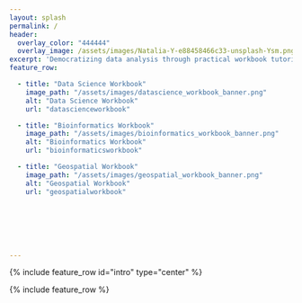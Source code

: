 ```yaml
---
layout: splash
permalink: /
header:
  overlay_color: "444444"
  overlay_image: /assets/images/Natalia-Y-e88458466c33-unsplash-Ysm.png
excerpt: 'Democratizing data analysis through practical workbook tutorials'
feature_row:

  - title: "Data Science Workbook"
    image_path: "/assets/images/datascience_workbook_banner.png"
    alt: "Data Science Workbook"
    url: "datascienceworkbook"

  - title: "Bioinformatics Workbook"
    image_path: "/assets/images/bioinformatics_workbook_banner.png"
    alt: "Bioinformatics Workbook"
    url: "bioinformaticsworkbook"

  - title: "Geospatial Workbook"
    image_path: "/assets/images/geospatial_workbook_banner.png"
    alt: "Geospatial Workbook"
    url: "geospatialworkbook"







---
```



{% include feature_row id="intro" type="center" %}

{% include feature_row %}


<!-- For more information about https://mmistakes.github.io/minimal-mistakes/docs/layouts/ -->
